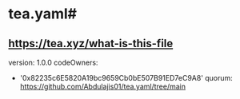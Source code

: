 # tea.yaml#
https://tea.xyz/what-is-this-file
---
version: 1.0.0
codeOwners:
  - '0x82235c6E5820A19bc9659Cb0bE507B91ED7eC9A8'
quorum:
 https://github.com/Abdulajis01/tea.yaml/tree/main
